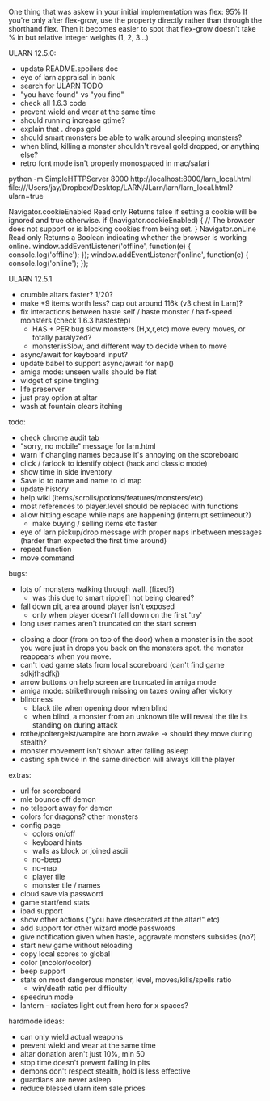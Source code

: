 One thing that was askew in your initial implementation was flex: 95%
If you're only after flex-grow, use the property directly rather than through the shorthand flex. Then it becomes easier to spot that flex-grow doesn't take % in but relative integer weights (1, 2, 3...)

ULARN 12.5.0:
- update README.spoilers doc
- eye of larn appraisal in bank
- search for ULARN TODO
- "you have found" vs "you find"
- check all 1.6.3 code
- prevent wield and wear at the same time
- should running increase gtime?
- explain that . drops gold
- should smart monsters be able to walk around sleeping monsters?
- when blind, killing a monster shouldn't reveal gold dropped, or anything else?
- retro font mode isn't properly monospaced in mac/safari

python -m SimpleHTTPServer 8000
http://localhost:8000/larn_local.html
file:///Users/jay/Dropbox/Desktop/LARN/JLarn/larn/larn_local.html?ularn=true


Navigator.cookieEnabled Read only
Returns false if setting a cookie will be ignored and true otherwise.
if (!navigator.cookieEnabled) { 
  // The browser does not support or is blocking cookies from being set.
}
Navigator.onLine Read only
Returns a Boolean indicating whether the browser is working online.
window.addEventListener('offline', function(e) { console.log('offline'); });
window.addEventListener('online', function(e) { console.log('online'); });

ULARN 12.5.1
- crumble altars faster? 1/20?
- make +9 items worth less? cap out around 116k (v3 chest in Larn)?
- fix interactions between haste self / haste monster / half-speed monsters (check 1.6.3 hastestep)
  * HAS + PER bug slow monsters (H,x,r,etc) move every moves, or totally paralyzed?
  - monster.isSlow, and different way to decide when to move
- async/await for keyboard input?
- update babel to support async/await for nap()
- amiga mode: unseen walls should be flat
- widget of spine tingling 
- life preserver
- just pray option at altar
- wash at fountain clears itching

todo:
- check chrome audit tab
- "sorry, no mobile" message for larn.html
- warn if changing names because it's annoying on the scoreboard
- click / farlook to identify object (hack and classic mode)
- show time in side inventory
- Save id to name and name to id map
- update history
- help wiki (items/scrolls/potions/features/monsters/etc)
- most references to player.level should be replaced with functions
- allow hitting escape while naps are happening (interrupt settimeout?)
  - make buying / selling items etc faster 
- eye of larn pickup/drop message with proper naps inbetween messages (harder than expected the first time around)
- repeat function
- move command


bugs:
* lots of monsters walking through wall. (fixed?)
  - was this due to smart ripple[] not being cleared?
* fall down pit, area around player isn't exposed
   - only when player doesn't fall down on the first 'try'
* long user names aren't truncated on the start screen
- closing a door (from on top of the door) when a monster is in the spot you were
  just in drops you back on the monsters spot. the monster reappears when you move.
- can't load game stats from local scoreboard (can't find game sdkjfhsdfkj)
- arrow buttons on help screen are truncated in amiga mode
- amiga mode: strikethrough missing on taxes owing after victory
- blindness
  - black tile when opening door when blind
  - when blind, a monster from an unknown tile will reveal the tile its standing on during attack
- rothe/poltergeist/vampire are born awake -> should they move during stealth?
- monster movement isn't shown after falling asleep
- casting sph twice in the same direction will always kill the player


extras:
- url for scoreboard
- mle bounce off demon
- no teleport away for demon
- colors for dragons? other monsters
- config page
  - colors on/off
  - keyboard hints
  - walls as block or joined ascii
  - no-beep
  - no-nap
  - player tile
  - monster tile / names
- cloud save via password
- game start/end stats
- ipad support
- show other actions ("you have desecrated at the altar!" etc)
- add support for other wizard mode passwords
- give notification given when haste, aggravate monsters subsides (no?)
- start new game without reloading
- copy local scores to global
- color (mcolor/ocolor)
- beep support
- stats on most dangerous monster, level, moves/kills/spells ratio
  - win/death ratio per difficulty
- speedrun mode
- lantern - radiates light out from hero for x spaces?


hardmode ideas:
- can only wield actual weapons
- prevent wield and wear at the same time
- altar donation aren't just 10%, min 50
- stop time doesn't prevent falling in pits
- demons don't respect stealth, hold is less effective
- guardians are never asleep 
- reduce blessed ularn item sale prices